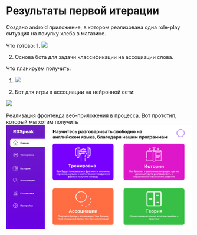 # Результаты первой итерации
Создано android приложение, в котором реализована одна role-play ситуация на покупку хлеба в магазине.

Что готово:
1.
![](https://github.com/OvchinnikovNV/speak-english/blob/main/rsc/app.gif)

2. Основа бота для задачи классификации на ассоциации слова.

Что планируем получить:
1. ![](https://github.com/OvchinnikovNV/speak-english/blob/main/rsc/Story1.gif)

2. Бот для игры в ассоциации на нейронной сети:

![](https://github.com/OvchinnikovNV/speak-english/blob/main/rsc/Associat.gif)

Реализация фронтенда веб-приложения в процесса. Вот прототип, который мы хотим получить
![](https://github.com/OvchinnikovNV/speak-english/blob/main/rsc/startPage.png)
